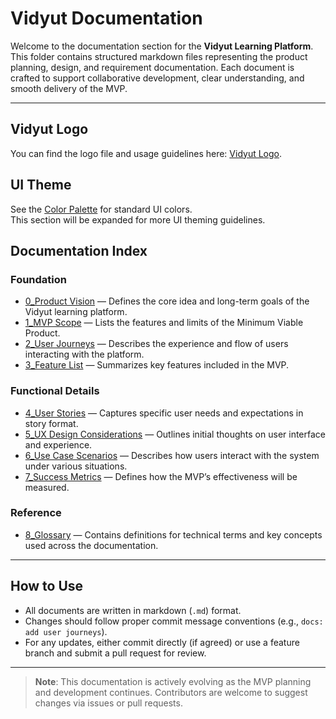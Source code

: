 #  Vidyut Documentation

Welcome to the documentation section for the **Vidyut Learning Platform**. This folder contains structured markdown files representing the product planning, design, and requirement documentation. Each document is crafted to support collaborative development, clear understanding, and smooth delivery of the MVP.

---

## Vidyut Logo

You can find the logo file and usage guidelines here: [Vidyut Logo](./UI/vidyut-logo.md).

## UI Theme

See the [Color Palette](./UI/color-palette.md) for standard UI colors.  
This section will be expanded for more UI theming guidelines.

##  Documentation Index

###  Foundation

- [0_Product Vision](./0_product_vision.md) — Defines the core idea and long-term goals of the Vidyut learning platform.
- [1_MVP Scope](./1_mvp_scope.md) — Lists the features and limits of the Minimum Viable Product.
- [2_User Journeys](./2_user_journeys.md) — Describes the experience and flow of users interacting with the platform.
- [3_Feature List](./3_feature_list.md) — Summarizes key features included in the MVP.

###  Functional Details

- [4_User Stories](./4_user_stories.md) — Captures specific user needs and expectations in story format.
- [5_UX Design Considerations](./5_ux_design_considerations.md) — Outlines initial thoughts on user interface and experience.
- [6_Use Case Scenarios](./6_use_case_scenarios.md) — Describes how users interact with the system under various situations.
- [7_Success Metrics](./7_success_metrics.md) — Defines how the MVP’s effectiveness will be measured.

###  Reference

- [8_Glossary](./8_glossary.md) — Contains definitions for technical terms and key concepts used across the documentation.

---

##  How to Use

- All documents are written in markdown (`.md`) format.
- Changes should follow proper commit message conventions (e.g., `docs: add user journeys`).
- For any updates, either commit directly (if agreed) or use a feature branch and submit a pull request for review.

---

>  **Note**: This documentation is actively evolving as the MVP planning and development continues. Contributors are welcome to suggest changes via issues or pull requests.

